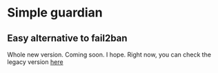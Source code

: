 # Simple guardian
## Easy alternative to fail2ban
Whole new version. Coming soon. I hope. Right now, you can check the legacy version [here](https://github.com/esoadamo/simple-guardian-legacy/) 